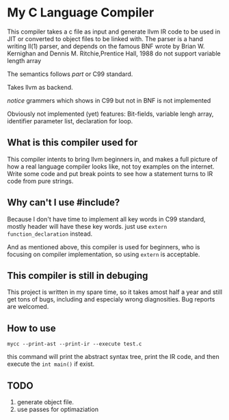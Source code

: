 # My C Language Compiler

This compiler takes a c file as input and generate llvm IR code to be used in JIT or converted to object files to be linked with.
The parser is a hand writing ll(1) parser, and depends on the famous  BNF wrote by Brian W. Kernighan and Dennis M. Ritchie,Prentice Hall, 1988 do not support variable length array

The semantics follows *part* or C99 standard.

Takes llvm as backend.

*notice* grammers which shows in C99 but not in BNF is not implemented

Obviously not implemented (yet) features: Bit-fields, variable lengh array, identifier parameter list, declaration for loop.

## What is this compiler used for

This compiler intents to bring llvm beginners in, and makes a full picture of how a real language compiler looks like, not toy examples on the internet. Write some code and put break points to see how a statement turns to IR code from pure strings.

## Why can't I use #include?

Because I don't have time to implement all key words in C99 standard, mostly header will have these key words. just use `extern function_declaration` instead.

And as mentioned above, this compiler is used for beginners, who is focusing on compiler implementation, so using `extern` is acceptable.

## This compiler is still in debuging

This project is written in my spare time, so it takes amost half a year and still get tons of bugs, including and especialy wrong 
diagnosities. Bug reports are welcomed.

## How to use
`mycc --print-ast --print-ir --execute test.c`

this command will print the abstract syntax tree, print the IR code, and then execute the `int main()` if exist.

## TODO
1. generate object file.
2. use passes for optimaziation
